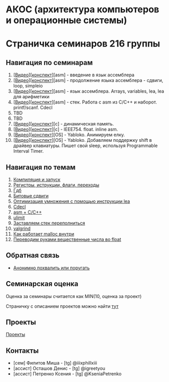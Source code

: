 # АКОС (архитектура компьютеров и операционные системы)

# Страничка семинаров 216 группы

## Навигация по семинарам
1.  [[Видео](https://disk.yandex.ru/d/hVWLMgTBxXHBUQ/%D0%90%D1%80%D1%85%D0%B8%D1%82%D0%B5%D0%BA%D1%82%D1%83%D1%80%D0%B0%20%D0%BA%D0%BE%D0%BC%D0%BF%D1%8C%D1%8E%D1%82%D0%B5%D1%80%D0%B0%20%D0%B8%20%D0%BE%D0%BF%D0%B5%D1%80%D0%B0%D1%86%D0%B8%D0%BE%D0%BD%D0%BD%D1%8B%D0%B5%20%D1%81%D0%B8%D1%81%D1%82%D0%B5%D0%BC%D1%8B/%D0%A1%D0%B5%D0%BC%D0%B8%D0%BD%D0%B0%D1%80/%D0%91%D0%9F%D0%9C%D0%98216%20%D0%A4%D0%B8%D0%BB%D0%B8%D1%82%D0%BE%D0%B2%202022-11-08T11-28-00Z.mp4)][[конспект](01sem-asm)][asm] - введение в язык ассемблера
2.  [[Видео](https://disk.yandex.ru/d/hVWLMgTBxXHBUQ/%D0%90%D1%80%D1%85%D0%B8%D1%82%D0%B5%D0%BA%D1%82%D1%83%D1%80%D0%B0%20%D0%BA%D0%BE%D0%BC%D0%BF%D1%8C%D1%8E%D1%82%D0%B5%D1%80%D0%B0%20%D0%B8%20%D0%BE%D0%BF%D0%B5%D1%80%D0%B0%D1%86%D0%B8%D0%BE%D0%BD%D0%BD%D1%8B%D0%B5%20%D1%81%D0%B8%D1%81%D1%82%D0%B5%D0%BC%D1%8B/%D0%A1%D0%B5%D0%BC%D0%B8%D0%BD%D0%B0%D1%80/%D0%91%D0%9F%D0%9C%D0%98216%20%D0%A4%D0%B8%D0%BB%D0%B8%D1%82%D0%BE%D0%B2%202022-11-15T11-28-37Z.mp4)][[конспект](02sem-asm)][asm] - продолжение языка ассемблера - сдвиги, loop, simpleio
3. [[Видео](https://disk.yandex.ru/d/hVWLMgTBxXHBUQ/%D0%90%D1%80%D1%85%D0%B8%D1%82%D0%B5%D0%BA%D1%82%D1%83%D1%80%D0%B0%20%D0%BA%D0%BE%D0%BC%D0%BF%D1%8C%D1%8E%D1%82%D0%B5%D1%80%D0%B0%20%D0%B8%20%D0%BE%D0%BF%D0%B5%D1%80%D0%B0%D1%86%D0%B8%D0%BE%D0%BD%D0%BD%D1%8B%D0%B5%20%D1%81%D0%B8%D1%81%D1%82%D0%B5%D0%BC%D1%8B/%D0%A1%D0%B5%D0%BC%D0%B8%D0%BD%D0%B0%D1%80/%D0%91%D0%9F%D0%9C%D0%98216%20%D0%A4%D0%B8%D0%BB%D0%B8%D1%82%D0%BE%D0%B2%202022-11-22T11-15-49Z.mp4)][[конспект](03sem-asm)][asm] - язык ассемблера. Arrays, variables, lea, lea для арифметики
4. [[Видео](https://disk.yandex.ru/d/hVWLMgTBxXHBUQ/%D0%90%D1%80%D1%85%D0%B8%D1%82%D0%B5%D0%BA%D1%82%D1%83%D1%80%D0%B0%20%D0%BA%D0%BE%D0%BC%D0%BF%D1%8C%D1%8E%D1%82%D0%B5%D1%80%D0%B0%20%D0%B8%20%D0%BE%D0%BF%D0%B5%D1%80%D0%B0%D1%86%D0%B8%D0%BE%D0%BD%D0%BD%D1%8B%D0%B5%20%D1%81%D0%B8%D1%81%D1%82%D0%B5%D0%BC%D1%8B/%D0%A1%D0%B5%D0%BC%D0%B8%D0%BD%D0%B0%D1%80/%D0%91%D0%9F%D0%9C%D0%98216%20%D0%A4%D0%B8%D0%BB%D0%B8%D1%82%D0%BE%D0%B2%202022-11-29T10-53-12Z.mp4)][[конспект](04sem-asm)][asm] - стек. Работа с asm из C/C++ и наборот. printf/scanf. Cdecl
5. TBD
6. TBD
7. [[Видео](https://disk.yandex.ru/d/hVWLMgTBxXHBUQ/%D0%90%D1%80%D1%85%D0%B8%D1%82%D0%B5%D0%BA%D1%82%D1%83%D1%80%D0%B0%20%D0%BA%D0%BE%D0%BC%D0%BF%D1%8C%D1%8E%D1%82%D0%B5%D1%80%D0%B0%20%D0%B8%20%D0%BE%D0%BF%D0%B5%D1%80%D0%B0%D1%86%D0%B8%D0%BE%D0%BD%D0%BD%D1%8B%D0%B5%20%D1%81%D0%B8%D1%81%D1%82%D0%B5%D0%BC%D1%8B/%D0%A1%D0%B5%D0%BC%D0%B8%D0%BD%D0%B0%D1%80/%D0%91%D0%9F%D0%9C%D0%98216%20%D0%A4%D0%B8%D0%BB%D0%B8%D1%82%D0%BE%D0%B2%202023-01-10T11-37-21Z.mp4)][[конспект](07sem-c)][c] - динамическая память.
8. [[Видео](https://disk.yandex.ru/d/hVWLMgTBxXHBUQ/%D0%90%D1%80%D1%85%D0%B8%D1%82%D0%B5%D0%BA%D1%82%D1%83%D1%80%D0%B0%20%D0%BA%D0%BE%D0%BC%D0%BF%D1%8C%D1%8E%D1%82%D0%B5%D1%80%D0%B0%20%D0%B8%20%D0%BE%D0%BF%D0%B5%D1%80%D0%B0%D1%86%D0%B8%D0%BE%D0%BD%D0%BD%D1%8B%D0%B5%20%D1%81%D0%B8%D1%81%D1%82%D0%B5%D0%BC%D1%8B/%D0%A1%D0%B5%D0%BC%D0%B8%D0%BD%D0%B0%D1%80/%D0%91%D0%9F%D0%9C%D0%98216%20%D0%A4%D0%B8%D0%BB%D0%B8%D1%82%D0%BE%D0%B2%202023-01-17T11-36-43Z.mp4)][[конспект](08sem-c)][c] - IEEE754. float. inline asm.
9. [[Видео](https://disk.yandex.ru/d/hVWLMgTBxXHBUQ/%D0%90%D1%80%D1%85%D0%B8%D1%82%D0%B5%D0%BA%D1%82%D1%83%D1%80%D0%B0%20%D0%BA%D0%BE%D0%BC%D0%BF%D1%8C%D1%8E%D1%82%D0%B5%D1%80%D0%B0%20%D0%B8%20%D0%BE%D0%BF%D0%B5%D1%80%D0%B0%D1%86%D0%B8%D0%BE%D0%BD%D0%BD%D1%8B%D0%B5%20%D1%81%D0%B8%D1%81%D1%82%D0%B5%D0%BC%D1%8B/%D0%A1%D0%B5%D0%BC%D0%B8%D0%BD%D0%B0%D1%80/%D0%91%D0%9F%D0%9C%D0%98216%20%D0%A4%D0%B8%D0%BB%D0%B8%D1%82%D0%BE%D0%B2%202023-01-24T11-35-01Z.mp4)][[конспект](09sem-os)][OS] - Yabloko. Анимируем елку.
10. [[Видео](https://disk.yandex.ru/d/hVWLMgTBxXHBUQ/%D0%90%D1%80%D1%85%D0%B8%D1%82%D0%B5%D0%BA%D1%82%D1%83%D1%80%D0%B0%20%D0%BA%D0%BE%D0%BC%D0%BF%D1%8C%D1%8E%D1%82%D0%B5%D1%80%D0%B0%20%D0%B8%20%D0%BE%D0%BF%D0%B5%D1%80%D0%B0%D1%86%D0%B8%D0%BE%D0%BD%D0%BD%D1%8B%D0%B5%20%D1%81%D0%B8%D1%81%D1%82%D0%B5%D0%BC%D1%8B/%D0%A1%D0%B5%D0%BC%D0%B8%D0%BD%D0%B0%D1%80/%D0%91%D0%9F%D0%9C%D0%98216%20%D0%A4%D0%B8%D0%BB%D0%B8%D1%82%D0%BE%D0%B2%202023-01-31T11-37-04Z.mp4)][[конспект](10sem-os)][OS] - Yabloko. Добавляем поддержку shift в драйвер клавиатуры. Пишет свой sleep, используя Programmable Interval Timer.

## Навигация по темам

1. [Компиляция и запуск](https://github.com/lll-phill-lll/hse_caos_practice/tree/master/2022_216/01sem-asm#%D0%BA%D0%BE%D0%BC%D0%BF%D0%B8%D0%BB%D1%8F%D1%86%D0%B8%D1%8F-%D0%B8-%D0%B7%D0%B0%D0%BF%D1%83%D1%81%D0%BA)
2. [Регистры, иструкции, флаги, переходы](https://github.com/lll-phill-lll/hse_caos_practice/tree/master/2022_216/01sem-asm#%D1%80%D0%B5%D0%B3%D0%B8%D1%81%D1%82%D1%80%D1%8B)
3. [Гдб](https://github.com/lll-phill-lll/hse_caos_practice/tree/master/2022_216/02sem-asm#gdb)
4. [Битовые сдвиги](https://github.com/lll-phill-lll/hse_caos_practice/tree/master/2022_216/02sem-asm#%D1%81%D0%B4%D0%B2%D0%B8%D0%B3%D0%B8)
5. [Оптимизация умножения с помощью инструкции lea](https://github.com/lll-phill-lll/hse_caos_practice/blob/master/2022_216/03sem-asm/README.md#lea-%D0%B2-%D1%80%D0%B5%D0%B0%D0%BB%D1%8C%D0%BD%D0%BE%D0%B9-%D0%B6%D0%B8%D0%B7%D0%BD%D0%B8)
6. [Cdecl](https://github.com/lll-phill-lll/hse_caos_practice/tree/master/2022_216/04sem-asm#%D1%81%D0%BE%D0%B3%D0%BB%D0%B0%D1%88%D0%B5%D0%BD%D0%B8%D0%B5-%D0%BE-%D0%B2%D1%8B%D0%B7%D0%BE%D0%B2%D1%8B%D1%85-cdecl32-%D0%B1%D0%B8%D1%82%D0%B0)
7. [asm + C/C++](https://github.com/lll-phill-lll/hse_caos_practice/tree/master/2022_216/04sem-asm#%D1%80%D0%B0%D0%B1%D0%BE%D1%82%D0%B0-%D1%81-c-%D0%B8-c-%D0%BA%D0%BE%D0%B4%D0%BE%D0%BC)
8. [ulimit](https://github.com/lll-phill-lll/hse_caos_practice/tree/master/2022_216/07sem-c#ulimit)
9. [Заставляем стек переполниться](https://github.com/lll-phill-lll/hse_caos_practice/tree/master/2022_216/07sem-c#%D0%BF%D0%B5%D1%80%D0%B5%D0%BF%D0%BE%D0%BB%D0%BD%D0%B5%D0%BD%D0%B8%D0%B5-%D1%81%D1%82%D0%B5%D0%BA%D0%B0)
10. [valgrind](https://github.com/lll-phill-lll/hse_caos_practice/tree/master/2022_216/07sem-c#valgrind)
11. [Как работает malloc внутри](https://github.com/lll-phill-lll/hse_caos_practice/tree/master/2022_216/07sem-c#%D1%81%D1%82%D0%BE%D0%B8%D0%BC%D0%BE%D1%81%D1%82%D1%8C-malloccalloc)
12. [Переводим руками вещественные числа во float](https://github.com/lll-phill-lll/hse_caos_practice/tree/master/2022_216/08sem-c#%D0%BF%D0%B5%D1%80%D0%B5%D0%B2%D0%BE%D0%B4-%D1%87%D0%B8%D1%81%D0%B5%D0%BB-%D0%B2-float-%D0%BA%D0%BE%D0%BD%D0%B5%D1%87%D0%BD%D0%B0%D1%8F-%D0%B4%D1%80%D0%BE%D0%B1%D1%8C)

## Обратная связь

* [Анонимно похвалить или поругать](https://forms.gle/oPw34wmeiaq72T3C8)

## Семинарская оценка

Оценка за семинары считается как MIN(10, оценка за проект)

Страничку с описанием проектов можно найти [тут](projects)

## Проекты

[Проекты](projects)

## Контакты

 * [сем]    Филитов Миша     - [tg] @iiixphillxiii
 * [ассист] Осташов Денис    - [tg] @igreetyou
 * [ассист] Петренко Ксения  - [tg] @KseniaPetrenko
